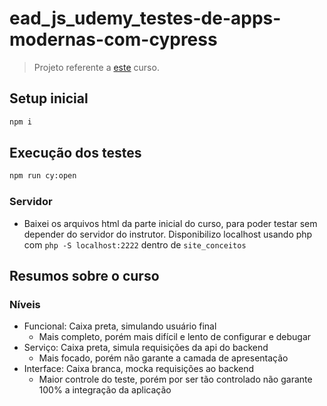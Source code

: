 # ead_js_udemy_testes-de-apps-modernas-com-cypress

> Projeto referente a [este](https://www.udemy.com/course/testes-cypress/) curso.

## Setup inicial

```sh
npm i
```

## Execução dos testes

```sh
npm run cy:open
```

### Servidor

- Baixei os arquivos html da parte inicial do curso, para poder testar sem depender do servidor do instrutor. Disponibilizo localhost usando php com ``php -S localhost:2222`` dentro de `site_conceitos`

## Resumos sobre o curso

### Níveis

- Funcional: Caixa preta, simulando usuário final
    - Mais completo, porém mais difícil e lento de configurar e debugar
- Serviço: Caixa preta, simula requisições da api do backend
    - Mais focado, porém não garante a camada de apresentação
- Interface: Caixa branca, mocka requisições ao backend
    - Maior controle do teste, porém por ser tão controlado não garante 100% a integração da aplicação

